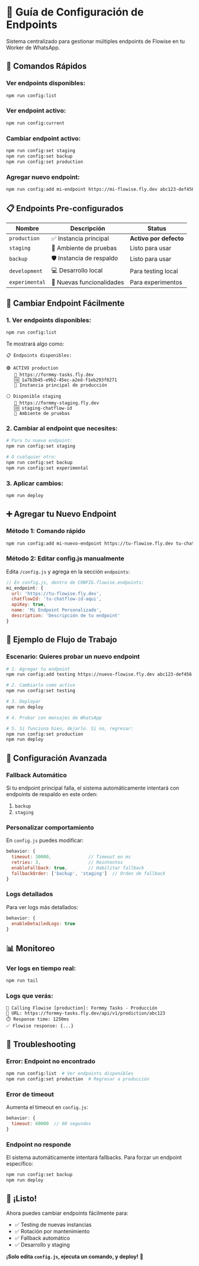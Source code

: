 # 🔧 Guía de Configuración de Endpoints

Sistema centralizado para gestionar múltiples endpoints de Flowise en tu Worker de WhatsApp.

## 🚀 Comandos Rápidos

### Ver endpoints disponibles:
```bash
npm run config:list
```

### Ver endpoint activo:
```bash
npm run config:current
```

### Cambiar endpoint activo:
```bash
npm run config:set staging
npm run config:set backup
npm run config:set production
```

### Agregar nuevo endpoint:
```bash
npm run config:add mi-endpoint https://mi-flowise.fly.dev abc123-def456
```

## 📋 Endpoints Pre-configurados

| Nombre | Descripción | Status |
|--------|-------------|--------|
| `production` | ✅ Instancia principal | **Activo por defecto** |
| `staging` | 🧪 Ambiente de pruebas | Listo para usar |
| `backup` | 🛡️ Instancia de respaldo | Listo para usar |
| `development` | 💻 Desarrollo local | Para testing local |
| `experimental` | 🔬 Nuevas funcionalidades | Para experimentos |

## 🔄 Cambiar Endpoint Fácilmente

### 1. **Ver endpoints disponibles:**
```bash
npm run config:list
```
Te mostrará algo como:
```
📋 Endpoints disponibles:

🟢 ACTIVO production
   📍 https://formmy-tasks.fly.dev
   🆔 1a7b3b45-e9b2-45ec-a2ed-f1eb293f0271
   📝 Instancia principal de producción

⚪ Disponible staging
   📍 https://formmy-staging.fly.dev
   🆔 staging-chatflow-id
   📝 Ambiente de pruebas
```

### 2. **Cambiar al endpoint que necesites:**
```bash
# Para tu nuevo endpoint:
npm run config:set staging

# O cualquier otro:
npm run config:set backup
npm run config:set experimental
```

### 3. **Aplicar cambios:**
```bash
npm run deploy
```

## ➕ Agregar tu Nuevo Endpoint

### Método 1: Comando rápido
```bash
npm run config:add mi-nuevo-endpoint https://tu-flowise.fly.dev tu-chatflow-id-aqui
```

### Método 2: Editar config.js manualmente
Edita `/config.js` y agrega en la sección `endpoints`:

```javascript
// En config.js, dentro de CONFIG.flowise.endpoints:
mi_endpoint: {
  url: 'https://tu-flowise.fly.dev',
  chatflowId: 'tu-chatflow-id-aqui',
  apiKey: true,
  name: 'Mi Endpoint Personalizado',
  description: 'Descripción de tu endpoint'
}
```

## 🎯 Ejemplo de Flujo de Trabajo

### **Escenario: Quieres probar un nuevo endpoint**

```bash
# 1. Agregar tu endpoint
npm run config:add testing https://nuevo-flowise.fly.dev abc123-def456

# 2. Cambiarlo como activo
npm run config:set testing

# 3. Deployar
npm run deploy

# 4. Probar con mensajes de WhatsApp

# 5. Si funciona bien, dejarlo. Si no, regresar:
npm run config:set production
npm run deploy
```

## 🔧 Configuración Avanzada

### **Fallback Automático**
Si tu endpoint principal falla, el sistema automáticamente intentará con endpoints de respaldo en este orden:
1. `backup`
2. `staging`

### **Personalizar comportamiento**
En `config.js` puedes modificar:

```javascript
behavior: {
  timeout: 30000,              // Timeout en ms
  retries: 3,                  // Reintentos
  enableFallback: true,        // Habilitar fallback
  fallbackOrder: ['backup', 'staging']  // Orden de fallback
}
```

### **Logs detallados**
Para ver logs más detallados:
```javascript
behavior: {
  enableDetailedLogs: true
}
```

## 📊 Monitoreo

### **Ver logs en tiempo real:**
```bash
npm run tail
```

### **Logs que verás:**
```
🔗 Calling Flowise [production]: Formmy Tasks - Producción
📍 URL: https://formmy-tasks.fly.dev/api/v1/prediction/abc123
⏱️ Response time: 1250ms
✅ Flowise response: {...}
```

## 🚨 Troubleshooting

### **Error: Endpoint no encontrado**
```bash
npm run config:list  # Ver endpoints disponibles
npm run config:set production  # Regresar a producción
```

### **Error de timeout**
Aumenta el timeout en `config.js`:
```javascript
behavior: {
  timeout: 60000  // 60 segundos
}
```

### **Endpoint no responde**
El sistema automáticamente intentará fallbacks. Para forzar un endpoint específico:
```bash
npm run config:set backup
npm run deploy
```

## 🎉 ¡Listo!

Ahora puedes cambiar endpoints fácilmente para:
- ✅ Testing de nuevas instancias
- ✅ Rotación por mantenimiento
- ✅ Fallback automático
- ✅ Desarrollo y staging

**¡Solo edita `config.js`, ejecuta un comando, y deploy!** 🚀